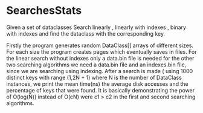 # SearchesStats
Given a set of dataclasses Search linearly , linearly with indexes , binary with indexes and find the dataclass with the corresponding key.

Firstly the program generates random DataClass[] arrays of different sizes. For each size the program creates pages 
which eventually saves in files. For the linear search without indexes only a data.bin file is needed for the other two searching algorithms 
we need a data.bin file and an indexes.bin file, since we are searching using indexing. After a search is made ( using 1000 distinct keys with range (1,2N + 1) where N 
is the number of DataClass instances, we print the mean time(ns) the average disk accesses and the percentage of keys that were found. It is basically demonstrating the 
power of O(log(N)) instead of O(cN) were c1 > c2 in the first and second searching algorithms.
